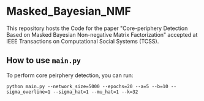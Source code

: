 # Masked_Bayesian_NMF
This repository hosts the Code for the paper "Core-periphery Detection Based on Masked Bayesian Non-negative Matrix Factorization" accepted at IEEE Transactions on Computational Social Systems (TCSS).


## How to use `main.py`

To perform core peirphery detection, you can run:
```
python main.py --network_size=5000 --epochs=20 --a=5 --b=10 --sigma_overline=1 --sigma_hat=1 --mu_hat=1 --k=32
```
